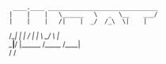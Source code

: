      ____.____ _______________________________
    |    |    |   \______   \   _  \__    ___/
    |    |    |   /|    |  _/  /_\  \|    |   
/\__|    |    |  / |    |   \  \_/   \    |   
\________|______/  |______  /\_____  /____|   
                          \/       \/         
